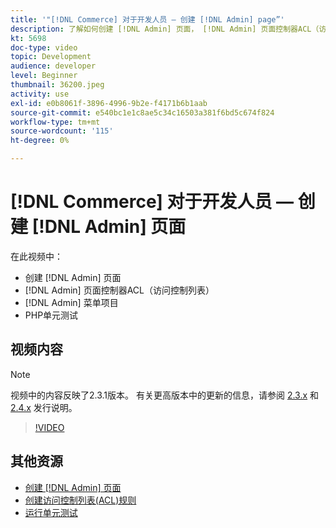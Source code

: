 ```yaml
---
title: '"[!DNL Commerce] 对于开发人员 — 创建 [!DNL Admin] page”'
description: 了解如何创建 [!DNL Admin] 页面， [!DNL Admin] 页面控制器ACL（访问控制列表），并执行单元测试。
kt: 5698
doc-type: video
topic: Development
audience: developer
level: Beginner
thumbnail: 36200.jpeg
activity: use
exl-id: e0b8061f-3896-4996-9b2e-f4171b6b1aab
source-git-commit: e540bc1e1c8ae5c34c16503a381f6bd5c674f824
workflow-type: tm+mt
source-wordcount: '115'
ht-degree: 0%

---
```


# [!DNL Commerce] 对于开发人员 — 创建 [!DNL Admin] 页面

在此视频中：

- 创建 [!DNL Admin] 页面
- [!DNL Admin] 页面控制器ACL（访问控制列表）
- [!DNL Admin] 菜单项目
- PHP单元测试

## 视频内容

>[!NOTE]
>
>视频中的内容反映了2.3.1版本。 有关更高版本中的更新的信息，请参阅 [ 2.3.x](https://devdocs.magento.com/guides/v2.3/release-notes/bk-release-notes.html) 和 [2.4.x](https://devdocs.magento.com/guides/v2.4/release-notes/bk-release-notes.html) 发行说明。

>[!VIDEO](https://video.tv.adobe.com/v/36200?quality=12&learn=on)

## 其他资源

- [创建 [!DNL Admin] 页面](https://devdocs.magento.com/guides/v2.4/ext-best-practices/extension-coding/example-module-adminpage.html)
- [创建访问控制列表(ACL)规则](https://devdocs.magento.com/guides/v2.4/ext-best-practices/tutorials/create-access-control-list-rule.html)
- [运行单元测试](https://devdocs.magento.com/guides/v2.4/test/unit/unit_test_execution.html)
